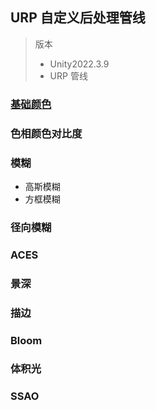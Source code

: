 
## URP 自定义后处理管线
> 版本
> - Unity2022.3.9     
> - URP 管线



### [基础颜色](https://github.com/721802711/B_Post.github.io/tree/main/Assets/B_Post/01_Color)  


### 色相颜色对比度


### 模糊
- 高斯模糊
- 方框模糊

### 径向模糊


### ACES

### 景深

### 描边

### Bloom

### 体积光

### SSAO

